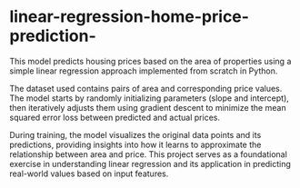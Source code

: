 # linear-regression-home-price-prediction-
This model predicts housing prices based on the area of properties using a simple linear regression approach implemented from scratch in Python. 

The dataset used contains pairs of area and corresponding price values. The model starts by randomly initializing parameters (slope and intercept), then iteratively adjusts them using gradient descent to minimize the mean squared error loss between predicted and actual prices.

During training, the model visualizes the original data points and its predictions, providing insights into how it learns to approximate the relationship between area and price. This project serves as a foundational exercise in understanding linear regression and its application in predicting real-world values based on input features.





